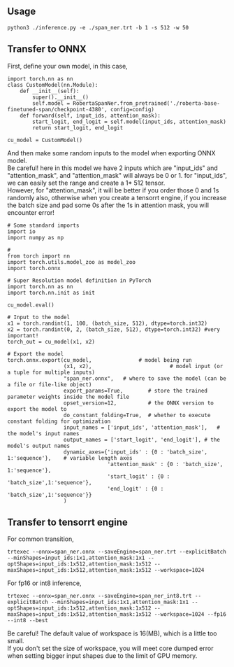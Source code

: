 ## Usage
```
python3 ./inference.py -e ./span_ner.trt -b 1 -s 512 -w 50 
```
## Transfer to ONNX

First, define your own model, in this case,
```
import torch.nn as nn
class CustomModel(nn.Module):
    def __init__(self):
        super().__init__()
        self.model = RobertaSpanNer.from_pretrained('./roberta-base-finetuned-span/checkpoint-4380', config=config)
    def forward(self, input_ids, attention_mask):
        start_logit, end_logit = self.model(input_ids, attention_mask)
        return start_logit, end_logit
    
cu_model = CustomModel()
```
And then make some random inputs to the model when exporting ONNX model.  
Be careful! here in this model we have 2 inputs which are "input_ids" and "attention_mask", and "attention_mask" will always be 0 or 1. for "input_ids", we can easily set the range and create a 1* 512 tensor.  
However, for "attention_mask", it will be better if you order those 0 and 1s randomly also, otherwise when you create a tensorrt engine, if you increase the batch size and pad some 0s after the 1s in attention mask, you will encounter error!
```
# Some standard imports
import io
import numpy as np

#
from torch import nn
import torch.utils.model_zoo as model_zoo
import torch.onnx

# Super Resolution model definition in PyTorch
import torch.nn as nn
import torch.nn.init as init

cu_model.eval()

# Input to the model
x1 = torch.randint(1, 100, (batch_size, 512), dtype=torch.int32)
x2 = torch.randint(0, 2, (batch_size, 512), dtype=torch.int32) #very important!
torch_out = cu_model(x1, x2)

# Export the model
torch.onnx.export(cu_model,               # model being run
                  (x1, x2),                         # model input (or a tuple for multiple inputs)
                  "span_ner.onnx",   # where to save the model (can be a file or file-like object)
                  export_params=True,        # store the trained parameter weights inside the model file
                  opset_version=12,          # the ONNX version to export the model to
                  do_constant_folding=True,  # whether to execute constant folding for optimization
                  input_names = ['input_ids', 'attention_mask'],   # the model's input names
                  output_names = ['start_logit', 'end_logit'], # the model's output names
                  dynamic_axes={'input_ids' : {0 : 'batch_size', 1:'sequence'},    # variable length axes
                                'attention_mask' : {0 : 'batch_size', 1:'sequence'},
                                'start_logit' : {0 : 'batch_size',1:'sequence'},
                                'end_logit' : {0 : 'batch_size',1:'sequence'}}
                  )

```
## Transfer to tensorrt engine
For common transition,  
```
trtexec --onnx=span_ner.onnx --saveEngine=span_ner.trt --explicitBatch --minShapes=input_ids:1x1,attention_mask:1x1 --optShapes=input_ids:1x512,attention_mask:1x512 --maxShapes=input_ids:1x512,attention_mask:1x512 --workspace=1024
```
For fp16 or int8 inference,  
```
trtexec --onnx=span_ner.onnx --saveEngine=span_ner_int8.trt --explicitBatch --minShapes=input_ids:1x1,attention_mask:1x1 --optShapes=input_ids:1x512,attention_mask:1x512 --maxShapes=input_ids:1x512,attention_mask:1x512 --workspace=1024 --fp16 --int8 --best
```
Be careful! The default value of workspace is 16(MB), which is a little too small.  
If you don't set the size of workspace, you will meet core dumped error when setting bigger input shapes due to the limit of GPU memory.

